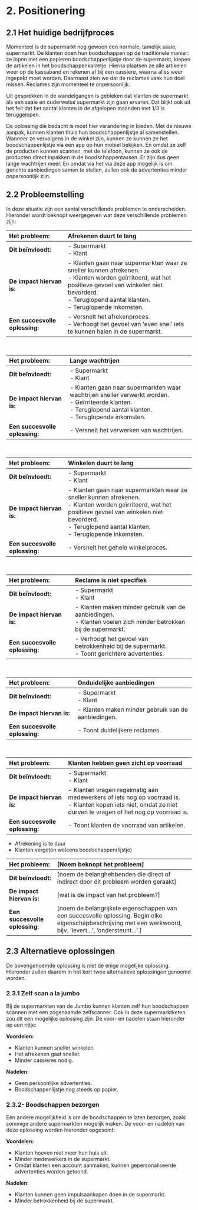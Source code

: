 # 2. Positionering

## 2.1 Het huidige bedrijfproces
Momenteel is de supermarkt nog gewoon een normale, tamelijk saaie, supermarkt. De klanten doen hun boodschappen op de traditionele manier: ze lopen met een papieren boodschappenlijstje door de supermarkt, kiepen de artikelen in het boodschappenkarretje. Hierna plaatsen ze alle artikelen weer op de kassaband en rekenen af bij een cassiere, waarna alles weer ingepakt moet worden. Daarnaast zien we dat de reclames vaak hun doel missen. Reclames zijn momenteel te onpersoonlijk.

Uit gesprekken in de wandelgangen is gebleken dat klanten de supermarkt als een saaie en ouderwetse supermarkt zijn gaan ervaren. Dat blijkt ook uit het feit dat het aantal klanten in de afgelopen maanden met 1/3 is teruggelopen.

De oplossing die bedacht is moet hier verandering in bieden. Met de nieuwe aanpak, kunnen klanten thuis hun boodschappenlijstje al samenstellen. Wanneer ze vervolgens in de winkel zijn, kunnen ze kunnen ze het boodschappenlijstje via een app op hun mobiel bekijken. En omdat ze zelf de producten kunnen scannen, met de telefoon, kunnen ze ook de producten direct inpakken in de boodschappentassen. Er zijn dus geen lange wachtrijen meer. En omdat via het via deze app mogelijk is om gerichte aanbiedingen samen te stellen, zullen ook de advertenties minder onpersoonlijk zijn.

## 2.2 Probleemstelling
In deze situatie zijn een aantal verschillende problemen te onderscheiden. Hieronder wordt beknopt weergegeven wat deze verschillende problemen zijn:

| __Het probleem:__              | Afrekenen duurt te lang  |
|:-------------------------------|:-------------------------|
| __Dit beïnvloedt:__            | - Supermarkt<br />- Klant |
| __De impact hiervan is:__      | - Klanten gaan naar supermarkten waar ze sneller kunnen afrekenen. <br />- Klanten worden geïrriteerd, wat het positieve gevoel van winkelen niet bevorderd.<br />- Teruglopend aantal klanten.<br />- Teruglopende inkomsten. |
| __Een succesvolle oplossing:__ | - Versnelt het afrekenproces.<br />- Verhoogt het gevoel van 'even snel' iets te kunnen halen in de supermarkt. |

<br />

| __Het probleem:__              | Lange wachtrijen         |
|:-------------------------------|:-------------------------|
| __Dit beïnvloedt:__            | - Supermarkt<br />- Klant |
| __De impact hiervan is:__      | - Klanten gaan naar supermarkten waar wachtrijen sneller verwerkt worden.<br />- Geïrriteerde klanten.<br />- Teruglopend aantal klanten.<br />- Teruglopende inkomsten. |
| __Een succesvolle oplossing:__ | - Versnelt het verwerken van wachtrijen. |

<br />

| __Het probleem:__              | Winkelen duurt te lang   |
|:-------------------------------|:-------------------------|
| __Dit beïnvloedt:__            | - Supermarkt<br />- Klant |
| __De impact hiervan is:__      | - Klanten gaan naar supermarkten waar ze sneller kunnen afrekenen. <br />- Klanten worden geïrriteerd, wat het positieve gevoel van winkelen niet bevorderd.<br />- Teruglopend aantal klanten.<br />- Teruglopende inkomsten. |
| __Een succesvolle oplossing:__ | - Versnelt het gehele winkelproces. |

<br />

| __Het probleem:__              | Reclame is niet specifiek    |
|:-------------------------------|:-----------------------------|
| __Dit beïnvloedt:__            | - Supermarkt<br />- Klant |
| __De impact hiervan is:__      | - Klanten maken minder gebruik van de aanbiedingen.<br />- Klanten voelen zich minder betrokken bij de supermarkt. |
| __Een succesvolle oplossing:__ | - Verhoogt het gevoel van betrokkenheid bij de supermarkt.<br />- Toont gerichtere advertenties. |

<br />

| __Het probleem:__              | Onduidelijke aanbiedingen                            |
|:-------------------------------|:-----------------------------------------------------|
| __Dit beïnvloedt:__            | - Supermarkt<br />- Klant                            |
| __De impact hiervan is:__      | - Klanten maken minder gebruik van de aanbiedingen.  |
| __Een succesvolle oplossing:__ | - Toont duidelijkere reclames.                       |

<br />

| __Het probleem:__              | Klanten hebben geen zicht op voorraad    |
|:-------------------------------|:-----------------------------------------|
| __Dit beïnvloedt:__            | - Supermarkt<br />- Klant |
| __De impact hiervan is:__      | - Klanten vragen regelmatig aan medewerkers of iets nog op voorraad is.<br />- Klanten kopen iets niet, omdat ze niet durven te vragen of het nog op voorraad is. |
| __Een succesvolle oplossing:__ | - Toont klanten de voorraad van artikelen. |


- Afrekening is te duur
- Klanten vergeten weleens boodschappen(lijstje)

| __Het probleem:__              | [Noem beknopt het probleem] |
|:----|:--|
| __Dit beïnvloedt:__            | [noem de belanghebbenden die direct of indirect door dit probleem worden geraakt] |
| __De impact hiervan is:__      | [wat is de impact van het probleem?] |
| __Een succesvolle oplossing:__ | [noem de belangrijkste eigenschappen van een succesvolle oplossing. Begin elke eigenschapbeschrijving met een werkwoord, bijv. ‘levert...’, ‘ondersteunt...’.] |

## 2.3 Alternatieve oplossingen
De bovengenoemde oplossing is niet de enige mogelijke oplossing. Hieronder zullen daarom in het kort twee alternatieve oplossingen genoemd worden.

### 2.3.1 Zelf scan a la jumbo
Bij de supermarkten van de Jumbo kunnen klanten zelf hun boodschappen scannen met een zogenaamde zelfscanner. Ook in deze supermarktketen zou dit een mogelijke oplossing zijn. De voor- en nadelen staan hieronder op een rijtje:

__Voordelen:__
- Klanten kunnen sneller winkelen.
- Het afrekenen gaat sneller.
- Minder cassieres nodig.

__Nadelen:__
- Geen persoonlijke advertenties.
- Boodschappenlijstje nog steeds op papier.

### 2.3.2- Boodschappen bezorgen
Een andere mogelijkheid is om de boodschappen te laten bezorgen, zoals sommige andere supermarkten mogelijk maken. De voor- en nadelen van deze oplossing worden hieronder opgesomt:

__Voordelen:__
- Klanten hoeven niet meer hun huis uit.
- Minder medewerkers in de supermarkt.
- Omdat klanten een account aanmaken, kunnen gepersonaliseerde advertenties worden getoond.

__Nadelen:__
- Klanten kunnen geen impulsaankopen doen in de supermarkt.
- Minder betrokkenheid bij de supermarkt.
